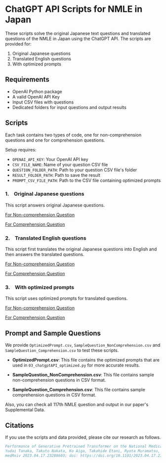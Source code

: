 # ChatGPT API Scripts for NMLE in Japan

These scripts solve the original Japanese text questions and translated questions of the NMLE in Japan using the ChatGPT API. The scripts are provided for:

1. Original Japanese questions
2. Translated English questions
3. With optimized prompts

## Requirements

- OpenAI Python package
- A valid OpenAI API Key
- Input CSV files with questions
- Dedicated folders for input questions and output results

## Scripts

Each task contains two types of code, one for non-comprehension questions and one for comprehension questions.

Setup requires:

- `OPENAI_API_KEY`: Your OpenAI API key
- `CSV_FILE_NAME`: Name of your question CSV file
- `QUESTION_FOLDER_PATH`: Path to your question CSV file's folder
- `RESULT_FOLDER_PATH`: Path to save the result
- `PROMPT_CSV_FILE_PATH`: Path to the CSV file containing optimized prompts

### 1.　Original Japanese questions

This script answers original Japanese questions.

[For Non-comprehension Question](1-1_Japanese_NonComprehension.py)

[For Comprehension Question](1-2_Japanese_Comprehension.py)

### 2.　Translated English questions

This script first translates the original Japanese questions into English and then answers the translated questions.

[For Non-comprehension Question](2-1_English_NonComprehension.py)

[For Comprehension Question](2-2_English_Comprehension.py)

### 3.　With optimized prompts

This script uses optimized prompts for translated questions. 

[For Non-comprehension Question](3-1_Optimized_NonComprehension.py)

[For Comprehension Question](3-2_Optimized_Comprehension.py)

## Prompt and Sample Questions

We provide `OptimizedPrompt.csv`, `SampleQuestion_NonComprehension.csv` and `SampleQuestion_Comprehension.csv` to test these scripts.

- **OptimizedPrompt.csv**: This file contains the optimized prompts that are used in `03_chatgptAPI_optimized.py` for more accurate results.

- **SampleQuestion_NonComprehension.csv**: This file contains sample non-comprehension questions in CSV format.
- **SampleQuestion_Comprehension.csv**: This file contains sample comprehension questions in CSV format. 

Also, you can check all 117th NMLE question and output in our paper's Supplemental Data.

## Citations
If you use the scripts and data provided, please cite our research as follows.

```bibtex
Performance of Generative Pretrained Transformer on the National Medical Licensing Examination in Japan
Yudai Tanaka, Takuto Nakata, Ko Aiga, Takahide Etani, Ryota Muramatsu, Shun Katagiri, Hiroyuki Kawai, Fumiya Higashino, Masahiro Enomoto, Masao Noda, Mitsuhiro Kometani, Masayuki Takamura, Takashi Yoneda, Hiroaki Kakizaki, Akihiro Nomura
medRxiv 2023.04.17.23288603; doi: https://doi.org/10.1101/2023.04.17.23288603
